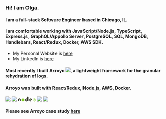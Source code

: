 
### Hi! I am Olga.
#### I am a full-stack Software Engineer based in Chicago, IL.
#### I am comfortable working with JavaScript/Node.js, TypeScript, Express.js, GraphQL/Appollo Server, PostgreSQL, SQL, MongoDB, Handlebars, React/Redux, Docker, AWS SDK.

- My Personal Website is [here](https://www.olga.sh/)
- My LinkedIn is [here](https://www.linkedin.com/in/olgashi/)

#### Most recently I built Arroyo <img src="https://user-images.githubusercontent.com/41551585/186273825-43a8531d-9e47-4bd3-80c8-064b8aefbedf.png" width="32" img>, a lightweight framework for the granular rehydration of logs. 
#### Arroyo was built with React/Redux, Node.js, AWS, Docker.
<div align="left">
  <img width="55" src="https://raw.githubusercontent.com/gilbarbara/logos/master/logos/react.svg"/>
  <img width="55" src="https://user-images.githubusercontent.com/41551585/186274625-6cc9d3cf-703d-45d5-84c2-8f94c3ba70c5.svg"/>
  <img width="55" src="https://raw.githubusercontent.com/gilbarbara/logos/master/logos/nodejs.svg"/>
  <img width="55" src="https://user-images.githubusercontent.com/41551585/186274666-87b983ce-d758-47b2-b073-09123c9c8a8e.svg"/>
  <img width="55" src="https://user-images.githubusercontent.com/41551585/186274739-80fa4874-e46f-4eb0-b8ed-9db6dc0f9e6b.svg"/>
</div>

#### Please see Arroyo case study [here](https://www.arroyoframework.com/case-study.html) 

